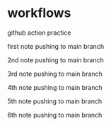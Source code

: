 # workflows
github action practice

first note pushing to main branch

2nd note pushing to main branch

3rd note pushing to main branch

4th note pushing to main branch

5th note pushing to main branch

6th note pushing to main branch